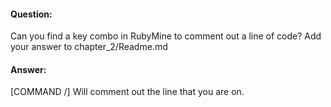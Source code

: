 #### Question:

Can you find a key combo in RubyMine to comment out a line of code?  Add your answer to chapter_2/Readme.md

#### Answer:
[COMMAND /] Will comment out the line that you are on.
